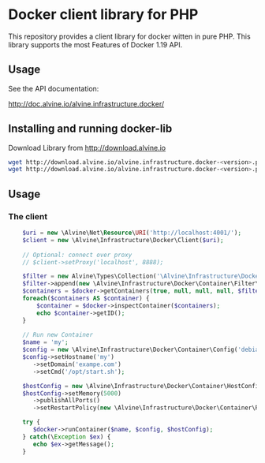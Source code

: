 # Docker client library for PHP

This repository provides a client library for docker witten in pure PHP. This library supports the most Features of Docker 1.19 API. 

## Usage

See the API documentation:

http://doc.alvine.io/alvine.infrastructure.docker/

## Installing and running docker-lib

Download Library from http://download.alvine.io

```bash
wget http://download.alvine.io/alvine.infrastructure.docker-<version>.phar
wget http://download.alvine.io/alvine.infrastructure.docker-<version>.phar.pubkey
````

## Usage

### The client

```php
    $uri = new \Alvine\Net\Resource\URI('http://localhost:4001/');
    $client = new \Alvine\Infrastructure\Docker\Client($uri);
    
    // Optional: connect over proxy
    // $client->setProxy('localhost', 8888);

    $filter = new Alvine\Types\Collection('\Alvine\Infrastructure\Docker\Container\Filter');
    $filter->append(new \Alvine\Infrastructure\Docker\Container\Filter\Status(Alvine\Infrastructure\Docker\Container\Filter\Status::RUNNING));
    $containers = $docker->getContainers(true, null, null, null, $filter);
    foreach($containers AS $container) {
        $container = $docker->inspectContainer($containers);
        echo $container->getID();
    }
    
    // Run new Container
    $name = 'my';
    $config = new \Alvine\Infrastructure\Docker\Container\Config('debian:jessie');
    $config->setHostname('my')
       ->setDomain('exampe.com')
       ->setCmd('/opt/start.sh');

    $hostConfig = new \Alvine\Infrastructure\Docker\Container\HostConfig();
    $hostConfig->setMemory(5000)
       ->publishAllPorts()
       ->setRestartPolicy(new \Alvine\Infrastructure\Docker\Container\RestartPolicy(\Alvine\Infrastructure\Docker\Container\RestartPolicy::ALWAYS));

    try {
       $docker->runContainer($name, $config, $hostConfig);
    } catch(\Exception $ex) {
       echo $ex->getMessage();
    }
    
```

